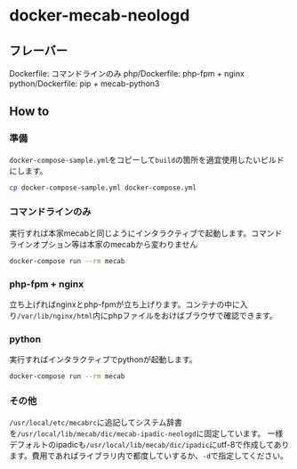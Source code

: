 # docker-mecab-neologd
## フレーバー
Dockerfile: コマンドラインのみ
php/Dockerfile: php-fpm + nginx
python/Dockerfile: pip + mecab-python3
## How to
### 準備
`docker-compose-sample.yml`をコピーして`build`の箇所を適宜使用したいビルドにします。

```sh
cp docker-compose-sample.yml docker-compose.yml
```
### コマンドラインのみ
実行すれば本家mecabと同じようにインタラクティブで起動します。コマンドラインオプション等は本家のmecabから変わりません

```sh
docker-compose run --rm mecab
```

### php-fpm + nginx
立ち上げればnginxとphp-fpmが立ち上げります。コンテナの中に入り`/var/lib/nginx/html`内にphpファイルをおけばブラウザで確認できます。

### python
実行すればインタラクティブでpythonが起動します。

```sh
docker-compose run --rm mecab
```

### その他
`/usr/local/etc/mecabrc`に追記してシステム辞書を`/usr/local/lib/mecab/dic/mecab-ipadic-neologd`に固定しています。
一様デフォルトのipadicも`/usr/local/lib/mecab/dic/ipadic`にutf-8で作成してあります。費用であればライブラリ内で都度していするか、`-d`で指定してください。